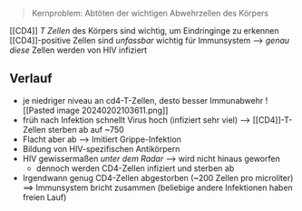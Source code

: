> Kernproblem: Abtöten der wichtigen Abwehrzellen des Körpers

[[CD4]]
_T Zellen_ des Körpers sind wichtig, um Eindringinge zu erkennen
[[CD4]]-positive Zellen sind _unfassbar_ wichtig für Immunsystem
--> _genau diese_ Zellen werden von HIV infiziert

## Verlauf
- je niedriger niveau an cd4-T-Zellen, desto besser Immunabwehr
![[Pasted image 20240202103611.png]]
- früh nach Infektion schnellt Virus hoch (infiziert sehr viel)
	--> [[CD4]]-T-Zellen sterben ab auf ~750
- Flacht aber ab --> Imitiert Grippe-Infektion
- Bildung von HIV-spezifischen Antikörpern
- HIV gewissermaßen _unter dem Radar_ --> wird nicht hinaus geworfen
	- dennoch werden CD4-Zellen infiziert und sterben ab
- Irgendwann genug CD4-Zellen abgestorben (~200 Zellen pro microliter)
==> Immunsystem bricht zusammen (beliebige andere Infektionen haben freien Lauf)
